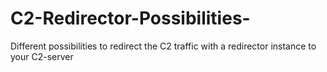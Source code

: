 # C2-Redirector-Possibilities-
Different possibilities to redirect the C2 traffic with a redirector instance to your C2-server
